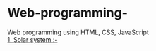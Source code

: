 # Web-programming-
Web programming using HTML, CSS, JavaScript 
<br>
<a href="Solar system.html">1. Solar system :-</a>
</br>
